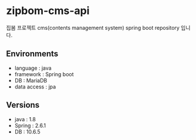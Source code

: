 # zipbom-cms-api
집봄 프로젝트 cms(contents management system) spring boot repository 입니다.
## Environments
- language : java
- framework : Spring boot
- DB : MariaDB
- data access : jpa
## Versions
- java : 1.8
- Spring : 2.6.1
- DB : 10.6.5

